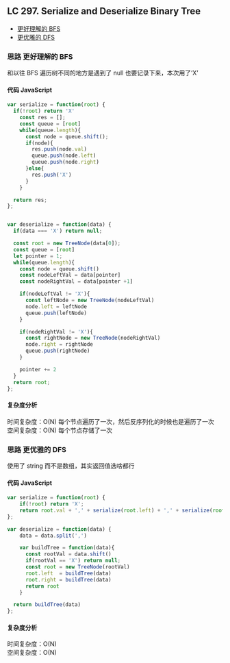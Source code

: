 ## LC 297. Serialize and Deserialize Binary Tree

- [更好理解的 BFS](#思路-更好理解的BFS)
- [更优雅的 DFS](#思路-更优雅的DFS)

### 思路 更好理解的 BFS

和以往 BFS 遍历树不同的地方是遇到了 null 也要记录下来，本次用了‘X’

#### 代码 JavaScript

```JavaScript
var serialize = function(root) {
  if(!root) return 'X'
    const res = [];
    const queue = [root]
    while(queue.length){
      const node = queue.shift();
      if(node){
        res.push(node.val)
        queue.push(node.left)
        queue.push(node.right)
      }else{
        res.push('X')
      }
    }

  return res;
};


var deserialize = function(data) {
  if(data === 'X') return null;

  const root = new TreeNode(data[0]);
  const queue = [root]
  let pointer = 1;
  while(queue.length){
    const node = queue.shift()
    const nodeLeftVal = data[pointer]
    const nodeRightVal = data[pointer +1]

    if(nodeLeftVal != 'X'){
      const leftNode = new TreeNode(nodeLeftVal)
      node.left = leftNode
      queue.push(leftNode)
    }

    if(nodeRightVal != 'X'){
      const rightNode = new TreeNode(nodeRightVal)
      node.right = rightNode
      queue.push(rightNode)
    }

    pointer += 2
  }
  return root;
};

```

#### 复杂度分析

时间复杂度：O(N) 每个节点遍历了一次，然后反序列化的时候也是遍历了一次 </br>
空间复杂度：O(N) 每个节点存储了一次

### 思路 更优雅的 DFS

使用了 string 而不是数组，其实返回值选啥都行

#### 代码 JavaScript

```JavaScript
var serialize = function(root) {
    if(!root) return 'X';
    return root.val + ',' + serialize(root.left) + ',' + serialize(root.right)
};

var deserialize = function(data) {
    data = data.split(',')

    var buildTree = function(data){
      const rootVal = data.shift()
      if(rootVal == 'X') return null;
      const root = new TreeNode(rootVal)
      root.left  = buildTree(data)
      root.right = buildTree(data)
      return root
    }

  return buildTree(data)
};

```

#### 复杂度分析

时间复杂度：O(N) </br>
空间复杂度：O(N)
